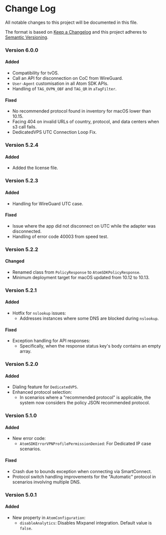# Change Log
All notable changes to this project will be documented in this file.
 
The format is based on [Keep a Changelog](http://keepachangelog.com/)
and this project adheres to [Semantic Versioning](http://semver.org/).

### Version 6.0.0

#### Added
- Compatibility for tvOS.
- Call an API for disconnection on CoC from WireGuard.
- `User-Agent` customisation in all Atom SDK APIs.
- Handling of `TAG_OVPN_OBF` and `TAG_QR` in `aTagFilter`.

#### Fixed
- No recommended protocol found in inventory for macOS lower than 10.15.
- Facing 404 on invalid URLs of country, protocol, and data centers when s3 call fails.
- DedicatedVPS UTC Connection Loop Fix.

### Version 5.2.4

#### Added
- Added the license file.

### Version 5.2.3

#### Added
- Handling for WireGuard UTC case.

#### Fixed
- Issue where the app did not disconnect on UTC while the adapter was disconnected.
- Handling of error code 40003 from speed test.

### Version 5.2.2

#### Changed
- Renamed class from `PolicyResponse` to `AtomSDKPolicyResponse`.
- Minimum deployment target for macOS updated from 10.12 to 10.13.

### Version 5.2.1

#### Added
- Hotfix for `nslookup` issues:
  - Addresses instances where some DNS are blocked during `nslookup`.

#### Fixed
- Exception handling for API responses:
  - Specifically, when the response status key's body contains an empty array.

### Version 5.2.0

#### Added
- Dialing feature for `DedicatedVPS`.
- Enhanced protocol selection:
  - In scenarios where a "recommended protocol" is applicable, the system now considers the policy JSON recommended protocol.

### Version 5.1.0

#### Added
- New error code:
  - `AtomSDKErrorVPNProfilePermissionDenied`: For Dedicated IP case scenarios.

#### Fixed
- Crash due to bounds exception when connecting via SmartConnect.
- Protocol switch handling improvements for the "Automatic" protocol in scenarios involving multiple DNS.

### Version 5.0.1

#### Added
- New property in `AtomConfiguration`:
  - `disableAnalytics`: Disables Mixpanel integration. Default value is `false`.



